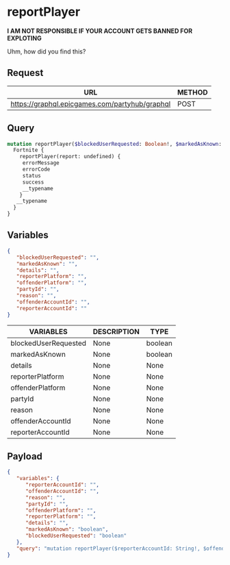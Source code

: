 # reportPlayer

**I AM NOT RESPONSIBLE IF YOUR ACCOUNT GETS BANNED FOR EXPLOTING**

Uhm, how did you find this?

## Request
| URL | METHOD |
| - | - |
| https://graphql.epicgames.com/partyhub/graphql | POST |

## Query
```graphql
mutation reportPlayer($blockedUserRequested: Boolean!, $markedAsKnown: Boolean!, $details: String!, $reporterPlatform: String!, $offenderPlatform: String!, $partyId: String!, $reason: String!, $offenderAccountId: String!, $reporterAccountId: String!) {
  Fortnite {
    reportPlayer(report: undefined) {
     errorMessage
     errorCode
     status
     success
     __typename
    }
   __typename
  }
}
```

## Variables
```json
{
   "blockedUserRequested": "",
   "markedAsKnown": "",
   "details": "",
   "reporterPlatform": "",
   "offenderPlatform": "",
   "partyId": "",
   "reason": "",
   "offenderAccountId": "",
   "reporterAccountId": ""
}
```
| VARIABLES | DESCRIPTION | TYPE |
| - | - | - |
| blockedUserRequested | None | boolean |
| markedAsKnown | None | boolean |
| details | None | None |
| reporterPlatform | None | None |
| offenderPlatform | None | None |
| partyId | None | None |
| reason | None | None |
| offenderAccountId | None | None |
| reporterAccountId | None | None |

## Payload
```json
{
   "variables": {
      "reporterAccountId": "",
      "offenderAccountId": "",
      "reason": "",
      "partyId": "",
      "offenderPlatform": "",
      "reporterPlatform": "",
      "details": "",
      "markedAsKnown": "boolean",
      "blockedUserRequested": "boolean"
   },
   "query": "mutation reportPlayer($reporterAccountId: String!, $offenderAccountId: String!, $reason: String!, $partyId: String!, $offenderPlatform: String!, $reporterPlatform: String!, $details: String!, $markedAsKnown: Boolean!, $blockedUserRequested: Boolean!) { Fortnite { __typename reportPlayer(report: {reporterAccountId: $reporterAccountId, offenderAccountId: $offenderAccountId, reason: $reason, partyId: $partyId, offenderPlatform: $offenderPlatform, reporterPlatform: $reporterPlatform, details: $details, markedAsKnown: $markedAsKnown, blockedUserRequested: $blockedUserRequested, subGameName: \"Kairos\"}) { __typename success status errorCode errorMessage } } }"
}
```